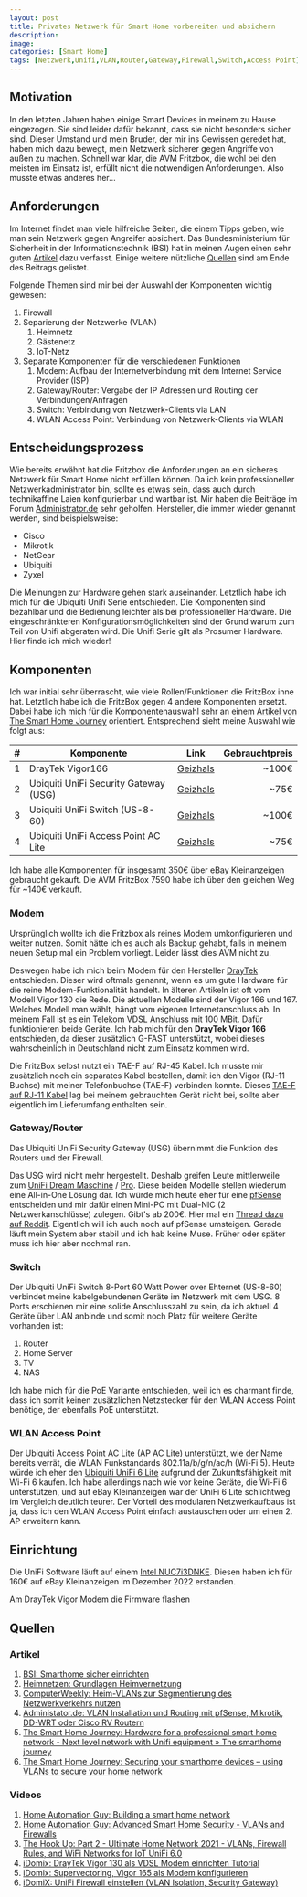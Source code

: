 ```yaml
---
layout: post
title: Privates Netzwerk für Smart Home vorbereiten und absichern
description:
image:
categories: [Smart Home]
tags: [Netzwerk,Unifi,VLAN,Router,Gateway,Firewall,Switch,Access Point]
---
```

## Motivation
In den letzten Jahren haben einige Smart Devices in meinem zu Hause eingezogen. Sie sind leider dafür bekannt, dass sie nicht besonders sicher sind. Dieser Umstand und mein Bruder, der mir ins Gewissen geredet hat, haben mich dazu bewegt, mein Netzwerk sicherer gegen Angriffe von außen zu machen. Schnell war klar, die AVM Fritzbox, die wohl bei den meisten im Einsatz ist, erfüllt nicht die notwendigen Anforderungen. Also musste etwas anderes her...

## Anforderungen
Im Internet findet man viele hilfreiche Seiten, die einem Tipps geben, wie man sein Netzwerk gegen Angreifer absichert. Das Bundesministerium für Sicherheit in der Informationstechnik (BSI) hat in meinen Augen einen sehr guten [Artikel](https://www.bsi.bund.de/DE/Themen/Verbraucherinnen-und-Verbraucher/Informationen-und-Empfehlungen/Internet-der-Dinge-Smart-leben/Smart-Home/smart-home_node.html) dazu verfasst. Einige weitere nützliche [Quellen](#quellen) sind am Ende des Beitrags gelistet.

Folgende Themen sind mir bei der Auswahl der Komponenten wichtig gewesen:
1. Firewall
2. Separierung der Netzwerke (VLAN)
   1. Heimnetz
   2. Gästenetz
   3. IoT-Netz
3. Separate Komponenten für die verschiedenen Funktionen
   1. Modem: Aufbau der Internetverbindung mit dem Internet Service Provider (ISP)
   2. Gateway/Router: Vergabe der IP Adressen und Routing der Verbindungen/Anfragen
   3. Switch: Verbindung von Netzwerk-Clients via LAN
   4. WLAN Access Point: Verbindung von Netzwerk-Clients via WLAN
## Entscheidungsprozess

Wie bereits erwähnt hat die Fritzbox die Anforderungen an ein sicheres Netzwerk für Smart Home nicht erfüllen können. Da ich kein professioneller Netzwerkadministrator bin, sollte es etwas sein, dass auch durch technikaffine Laien konfigurierbar und wartbar ist. Mir haben die Beiträge im Forum [Administrator.de](www.administrator.de) sehr geholfen. Hersteller, die immer wieder genannt werden, sind beispielsweise:
* Cisco
* Mikrotik
* NetGear
* Ubiquiti
* Zyxel

Die Meinungen zur Hardware gehen stark auseinander. Letztlich habe ich mich für die Ubiquiti Unifi Serie entschieden. Die Komponenten sind bezahlbar und die Bedienung leichter als bei professioneller Hardware. Die eingeschränkteren Konfigurationsmöglichkeiten sind der Grund warum zum Teil von Unifi abgeraten wird. Die Unifi Serie gilt als Prosumer Hardware. Hier finde ich mich wieder!

## Komponenten

Ich war initial sehr überrascht, wie viele Rollen/Funktionen die FritzBox inne hat. Letztlich habe ich die FritzBox gegen 4 andere Komponenten ersetzt. Dabei habe ich mich für die Komponentenauswahl sehr an einem [Artikel von The Smart Home Journey](https://thesmarthomejourney.com/2021/06/14/smart-home-network-unifi/) orientiert. Entsprechend sieht meine Auswahl wie folgt aus:

| #   |     Komponente      |  Link          | Gebrauchtpreis |
| --- | -------------       | :-----------:  | ----------:     |
| 1   | DrayTek Vigor166 | [Geizhals](https://geizhals.de/draytek-vigor166-v166-a-a2272803.html) | ~100€ |
| 2   | Ubiquiti UniFi Security Gateway (USG) | [Geizhals](https://geizhals.de/ubiquiti-unifi-security-gateway-usg-a1213487.html) | ~75€ |
| 3   | Ubiquiti UniFi Switch (US-8-60) | [Geizhals](https://geizhals.de/ubiquiti-unifiswitch-8-desktop-gigabit-managed-switch-us-8-60w-a1554823.html) | ~100€ |
| 4   | Ubiquiti UniFi Access Point AC Lite | [Geizhals](https://geizhals.de/ubiquiti-unifi-ap-ac-lite-uap-ac-lite-a1325765.html) | ~75€ |

Ich habe alle Komponenten für insgesamt 350€ über eBay Kleinanzeigen gebraucht gekauft. Die AVM FritzBox 7590 habe ich über den gleichen Weg für ~140€ verkauft.

### Modem 
Ursprünglich wollte ich die Fritzbox als reines Modem umkonfigurieren und weiter nutzen. Somit hätte ich es auch als Backup gehabt, falls in meinem neuen Setup mal ein Problem vorliegt. Leider lässt dies AVM nicht zu. 

Deswegen habe ich mich beim Modem für den Hersteller [DrayTek](https://www.draytek.de/modem-router.html) entschieden. Dieser wird oftmals genannt, wenn es um gute Hardware für die reine Modem-Funktionalität handelt. In älteren Artikeln ist oft vom Modell Vigor 130 die Rede. Die aktuellen Modelle sind der Vigor 166 und 167. Welches Modell man wählt, hängt vom eigenen Internetanschluss ab. In meinem Fall ist es ein Telekom VDSL Anschluss mit 100 MBit. Dafür funktionieren beide Geräte. Ich hab mich für den **DrayTek Vigor 166** entschieden, da dieser zusätzlich G-FAST unterstützt, wobei dieses wahrscheinlich in Deutschland nicht zum Einsatz kommen wird.

Die FritzBox selbst nutzt ein TAE-F auf RJ-45 Kabel. Ich musste mir zusätzlich noch ein separates Kabel bestellen, damit ich den Vigor (RJ-11 Buchse) mit meiner Telefonbuchse (TAE-F) verbinden konnte. Dieses [TAE-F auf RJ-11 Kabel](https://www.amazon.de/dp/B0BN8MXN6P?psc=1&ref=ppx_yo2ov_dt_b_product_details) lag bei meinem gebrauchten Gerät nicht bei, sollte aber eigentlich im Lieferumfang enthalten sein.

### Gateway/Router
Das Ubiquiti UniFi Security Gateway (USG) übernimmt die Funktion des Routers und der Firewall. 

Das USG wird nicht mehr hergestellt. Deshalb greifen Leute mittlerweile zum [UniFi Dream Maschine](https://geizhals.de/ubiquiti-unifi-dream-machine-udm-eu-a2176664.html) / [Pro](https://geizhals.de/ubiquiti-unifi-dream-machine-pro-rackmount-gigabit-managed-nvr-switch-udm-pro-a2227937.html). Diese beiden Modelle stellen wiederum eine All-in-One Lösung dar. Ich würde mich heute eher für eine [pfSense](https://www.pfsense.org) entscheiden und mir dafür einen Mini-PC mit Dual-NIC (2 Netzwerkanschlüsse) zulegen. Gibt's ab 200€. Hier mal ein [Thread dazu auf Reddit](https://www.reddit.com/r/homelab/comments/ycxk4a/best_mini_pc_for_pfsense/). Eigentlich will ich auch noch auf pfSense umsteigen. Gerade läuft mein System aber stabil und ich hab keine Muse. Früher oder später muss ich hier aber nochmal ran.

### Switch
Der Ubiquiti UniFi Switch 8-Port 60 Watt Power over Ehternet (US-8-60) verbindet meine kabelgebundenen Geräte im Netzwerk mit dem USG. 8 Ports erschienen mir eine solide Anschlusszahl zu sein, da ich aktuell 4 Geräte über LAN anbinde und somit noch Platz für weitere Geräte vorhanden ist:
1. Router
2. Home Server
3. TV
4. NAS

Ich habe mich für die PoE Variante entschieden, weil ich es charmant finde, dass ich somit keinen zusätzlichen Netzstecker für den WLAN Access Point benötige, der ebenfalls PoE unterstützt.

### WLAN Access Point
Der Ubiquiti Access Point AC Lite (AP AC Lite) unterstützt, wie der Name bereits verrät, die WLAN Funkstandards 802.11a/​b/​g/​n/​ac/​h (Wi-Fi 5). Heute würde ich eher den [Ubiquiti UniFi 6 Lite](https://geizhals.de/?fs=unifi+6+lite&hloc=at&hloc=de) aufgrund der Zukunftsfähigkeit mit Wi-Fi 6 kaufen. Ich habe allerdings nach wie vor keine Geräte, die Wi-Fi 6 unterstützen, und auf eBay Kleinanzeigen war der UniFi 6 Lite schlichtweg im Vergleich deutlich teurer. Der Vorteil des modularen Netzwerkaufbaus ist ja, dass ich den WLAN Access Point einfach austauschen oder um einen 2. AP erweitern kann.

<!-- 
## TODO: Netzwerktopologie
Diagramm der Netzwerktopologie 
-->
## Einrichtung

Die UniFi Software läuft auf einem [Intel NUC7i3DNKE](https://ark.intel.com/content/www/de/de/ark/products/122495/intel-nuc-kit-nuc7i3dnke.html). Diesen haben ich für 160€ auf eBay Kleinanzeigen im Dezember 2022 erstanden.

Am DrayTek Vigor Modem die Firmware flashen

## Quellen
### Artikel
1. [BSI: Smarthome sicher einrichten](https://www.bsi.bund.de/DE/Themen/Verbraucherinnen-und-Verbraucher/Informationen-und-Empfehlungen/Internet-der-Dinge-Smart-leben/Smart-Home/smart-home_node.html)
2. [Heimnetzen: Grundlagen Heimvernetzung](https://heimnetzen.de/grundlagen-heimvernetzung/)
3. [ComputerWeekly: Heim-VLANs zur Segmentierung des Netzwerkverkehrs nutzen](https://www.computerweekly.com/de/tipp/Heim-VLANs-zur-Segmentierung-des-Netzwerkverkehrs-nutzen)
4. [Administator.de: VLAN Installation und Routing mit pfSense, Mikrotik, DD-WRT oder Cisco RV Routern](https://administrator.de/tutorial/vlan-installation-und-routing-mit-pfsense-mikrotik-dd-wrt-oder-cisco-rv-routern-110259.html)
5. [The Smart Home Journey: Hardware for a professional smart home network - Next level network with Unifi equipment » The smarthome journey](https://thesmarthomejourney.com/2021/06/14/smart-home-network-unifi/)
6. [The Smart Home Journey: Securing your smarthome devices – using VLANs to secure your home network](https://thesmarthomejourney.com/2021/07/19/vlan-secure-smarthome-network/)

### Videos
1. [Home Automation Guy: Building a smart home network](https://www.youtube.com/watch?v=x4hUt45ChAI)
2. [Home Automation Guy: Advanced Smart Home Security - VLANs and Firewalls](https://youtu.be/eqr-vTC7EVk)
3. [The Hook Up: Part 2 - Ultimate Home Network 2021 - VLANs, Firewall Rules, and WiFi Networks for IoT UniFi 6.0](https://www.youtube.com/watch?v=vz3u6E3Fxi8)
4. [iDomix: DrayTek Vigor 130 als VDSL Modem einrichten Tutorial](https://www.google.de/url?sa=t&rct=j&q=&esrc=s&source=web&cd=&cad=rja&uact=8&ved=2ahUKEwipirDMi7D-AhWlxAIHHarHBxwQwqsBegQIChAF&url=https%3A%2F%2Fwww.youtube.com%2Fwatch%3Fv%3D6Whbg_KnumM&usg=AOvVaw2i9ud4gpOCyqnOsX4JDAHW)
5. [iDomix: Supervectoring, Vigor 165 als Modem konfigurieren](https://www.google.de/url?sa=t&rct=j&q=&esrc=s&source=web&cd=&cad=rja&uact=8&ved=2ahUKEwipirDMi7D-AhWlxAIHHarHBxwQwqsBegQICBAF&url=https%3A%2F%2Fwww.youtube.com%2Fwatch%3Fv%3DhMWVMd8-SYE&usg=AOvVaw2KqMCVQZOQ3FlMg4iSZZNq)
6. [iDomiX: UniFi Firewall einstellen (VLAN Isolation, Security Gateway)](https://www.youtube.com/watch?v=7zCwntwpDOw)
